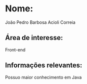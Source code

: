 # Nome:
João Pedro Barbosa Acioli Correia
## Área de interesse:
Front-end
## Informações relevantes:
Possuo maior conhecimento em Java
